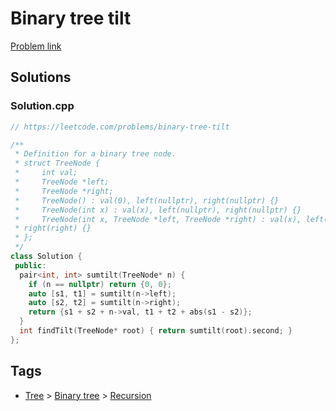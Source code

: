 # Binary tree tilt

[Problem link](https://leetcode.com/problems/binary-tree-tilt)

## Solutions


### Solution.cpp
```cpp
// https://leetcode.com/problems/binary-tree-tilt

/**
 * Definition for a binary tree node.
 * struct TreeNode {
 *     int val;
 *     TreeNode *left;
 *     TreeNode *right;
 *     TreeNode() : val(0), left(nullptr), right(nullptr) {}
 *     TreeNode(int x) : val(x), left(nullptr), right(nullptr) {}
 *     TreeNode(int x, TreeNode *left, TreeNode *right) : val(x), left(left),
 * right(right) {}
 * };
 */
class Solution {
 public:
  pair<int, int> sumtilt(TreeNode* n) {
    if (n == nullptr) return {0, 0};
    auto [s1, t1] = sumtilt(n->left);
    auto [s2, t2] = sumtilt(n->right);
    return {s1 + s2 + n->val, t1 + t2 + abs(s1 - s2)};
  }
  int findTilt(TreeNode* root) { return sumtilt(root).second; }
};
```
## Tags

* [Tree](/README.md#Tree) > [Binary tree](/README.md#Tree-Binary_tree) > [Recursion](/README.md#Tree-Binary_tree-Recursion)
